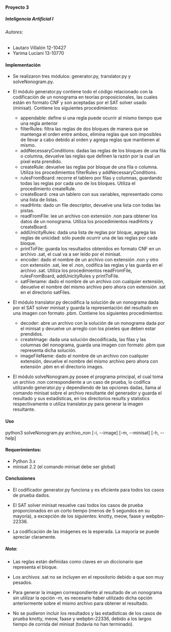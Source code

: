 #### Proyecto 3

##### Inteligencia Artificial I 

###### Autores:
* Lautaro Villalón 12-10427
* Yarima Luciani 13-10770


#### Implementación 

* Se realizaron tres módulos: generator.py, translator.py y solveNonogram.py.

* El módulo generator.py contiene todo el código relacionado con la codificación de un nonograma en teorías proposicionales, las cuales están en formato CNF y son aceptadas por el SAT solver usado (minisat). Contiene los siguientes procedimientos:
  * appendable: define si una regla puede ocurrir al mismo tiempo que una regla anterior
  * filterRules: filtra las reglas de dos bloques de manera que se mantenga el orden entre ambos, elimina reglas que son imposibles de llevar a cabo debido al orden y agrega reglas que mantienen al mismo. 
  * addNecessaryConditions: dadas las reglas de los bloques de una fila o columna, devuelve las reglas que definen la razón por la cual un píxel esta prendido. 
  * createRule: devuelve las reglas por bloque de una fila o columna. Utiliza los procedimientos filterRules y addNecessaryConditions. 
  * rulesFromBoard: recorre el tablero por filas y columnas, guardando todas las reglas por cada uno de los bloques. Utiliza el procedimiento createRule.
  * createBoard: crea un tablero con sus variables, representado como una lista de listas.
  * readHints: dado un file descriptor, devuelve una lista con todas las pistas. 
  * readFromFile: lee un archivo con extensión .non para obtener los datos de un nonograma. Utiliza los procedimientos readHints y createBoard. 
  * addUnicityRules: dada una lista de reglas por bloque, agrega las reglas de unicidad: sólo puede ocurrir una de las reglas por cada bloque. 
  * printToFile: guarda los resultados obtenidos en formato CNF en un archivo .sat, el cual va a ser leído por el minisat.  
  * encoder: dado el nombre de un archivo con extensión .non y otro con extensión .sat, lee el .non, codifica las reglas y las guarda en el archivo .sat. Utiliza los procedimientos readFromFile, rulesFromBoard, addUnicityRules y printToFile. 
  * satFilename: dado el nombre de un archivo con cualquier extensión, devuelve el nombre del mismo archivo pero ahora con extensión .sat en el directorio satFiles. 

 * El módulo translator.py decodifica la solución de un nonograma dada por el SAT solver minisat y guarda la representación del resultado en una imagen con formato .pbm. Contiene los siguientes procedimientos:
   * decoder: abre un archivo con la solución de un nonograma dada por el minisat y devuelve un arreglo con los píxeles que deben estar prendidos. 
   * createImage: dada una solución decodificada, las filas y las columnas del nonograma, guarda una imagen con formato .pbm que representa dicha solución. 
   * imageFileName: dado el nombre de un archivo con cualquier extensión, devuelve el nombre del mismo archivo pero ahora con extensión .pbm en el directorio images. 

* El módulo solveNonogram.py posee el programa principal, el cual toma un archivo .non correspondiente a un caso de prueba, lo codifica utilizando generator.py y dependiendo de las opciones dadas, llama al comando minisat sobre el archivo resultante del generador y guarda el resultado y sus estadísticas, en los directorios results y statistics respectivamente o utiliza translator.py para generar la imagen resultante. 


#### Uso

python3 solveNonogram.py archivo_non [-i, --image] [-m, --minisat] [-h, --help]

#### Requerimientos: 

* Python 3.x
* minisat 2.2 (el comando minisat debe ser global)


#### Conclusiones 

* El codificador generator.py funciona y es eficiente para todos los casos de prueba dados. 

* El SAT solver minisat resuelve casi todos los casos de prueba proporcionados en un corto tiempo (menos de 5 segundos en su mayoría), a excepción de los siguientes: knotty, meow, faase y webpbn-22336.  

* La codificación de las imágenes es la esperada. La mayoría se puede apreciar claramente. 


##### Nota: 

* Las reglas están definidas como claves en un diccionario que representa el bloque.

* Los archivos .sat no se incluyen en el repositorio debido a que son muy pesados. 

* Para generar la imagen correspondiente al resultado de un nonograma sin utilizar la opción -m, es necesario haber utilizado dicha opción anteriormente sobre el mismo archivo para obtener el resultado.

* No se pudieron incluir los resultados y las estadísticas de los casos de prueba knotty, meow, faase y webpbn-22336, debido a los largos tiempo de corrida del minisat (todavía no han terminado). 